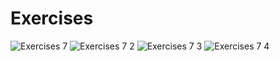 # Exercises
![Exercises 7](https://github.com/SuperSimpleDev/javascript-course/assets/70604577/10d9eb95-d0b0-40a1-ba93-29a7e28340f2)
![Exercises 7 2](https://user-images.githubusercontent.com/70604577/229874034-96435582-d769-44ee-ad12-cfd9da855bc1.png)
![Exercises 7 3](https://github.com/SuperSimpleDev/javascript-course/assets/70604577/0d9813c9-fffc-4254-a973-62a12795fd13)
![Exercises 7 4](https://github.com/SuperSimpleDev/javascript-course/assets/70604577/cd652edb-a11c-4812-96b6-9555fecb3c58)

